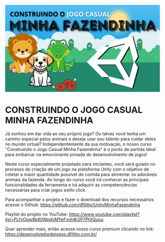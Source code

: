 ![](https://github.com/dfilitto/UnityMinhaFazendinha/blob/main/MINHA%20FAZENDINHA.jpg)

# CONSTRUINDO O JOGO CASUAL MINHA FAZENDINHA

Já sonhou em dar vida ao seu próprio jogo? Ou talvez você tenha um carinho especial pelos animais e deseje usar seu talento para cuidar deles no mundo virtual? Independentemente da sua motivação, o nosso curso "Construindo o Jogo Casual Minha Fazendinha" é o ponto de partida ideal para embarcar na emocionante jornada do desenvolvimento de jogos!

Neste curso especialmente projetado para iniciantes, você será guiado no processo de criação de um jogo na plataforma Unity com o objetivo de coletar a maior quantidade possível de comida para alimentar os adoráveis animais da fazenda. Ao longo do curso você irá conhecer as principais funcionalidades da ferramenta e irá adquirir as competencências necessárias para criar jogos estilo click.

Para acompanhar o projeto e fazer o download dos recursos necessários acesse o Github: https://github.com/dfilitto/UnityMinhaFazendinha

Playlist do projeto no YouTube: https://www.youtube.com/playlist?list=PLfvOpw8k80WpdvMYeFxnh8r2P7PtVQuou

Quer aprender mais, então acesse nosso curso premium clicando no link: https://desenvolvedordejogos.dfilitto.com.br/

